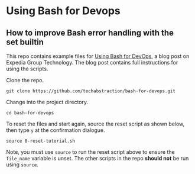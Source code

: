 # Using Bash for Devops

## How to improve Bash error handling with the set builtin

This repo contains example files for [Using Bash for DevOps](https://medium.com/expedia-group-tech/using-bash-for-devops-7046eed1aa63), a blog post on Expedia Group Technology. The blog post contains full instructions for using the scripts.

Clone the repo.

```shell
git clone https://github.com/techabstraction/bash-for-devops.git
```

Change into the project directory.

```shell
cd bash-for-devops
```

To reset the files and start again, source the reset script as shown below, then type `y` at the confirmation dialogue. 

```shell
source 0-reset-tutorial.sh
```

Note, you must use `source` to run the reset script above to ensure the `file_name` variable is unset. The other scripts in the repo **should not** be run using `source`.

